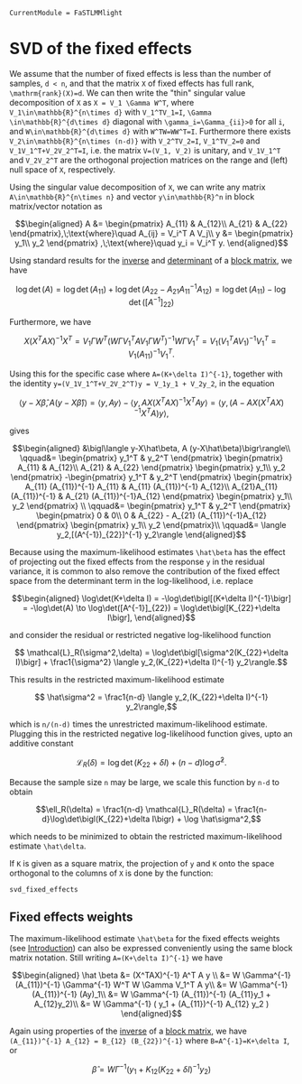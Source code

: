 ```@meta
CurrentModule = FaSTLMMlight
```

# SVD of the fixed effects

We assume that the number of fixed effects is less than the number of  samples, ``d < n``, and that the matrix ``X`` of fixed effects has full rank, ``\mathrm{rank}(X)=d``. We can then write the "thin" singular value decomposition of ``X`` as ``X = V_1 \Gamma W^T``, where ``V_1\in\mathbb{R}^{n\times d}`` with ``V_1^TV_1=I``, ``\Gamma \in\mathbb{R}^{d\times d}`` diagonal with ``\gamma_i=\Gamma_{ii}>0`` for all ``i``, and ``W\in\mathbb{R}^{d\times d}`` with ``W^TW=WW^T=I``. Furthermore there exists ``V_2\in\mathbb{R}^{n\times (n-d)}`` with ``V_2^TV_2=I``, ``V_1^TV_2=0`` and ``V_1V_1^T+V_2V_2^T=I``, i.e. the matrix ``V=(V_1, V_2)`` is unitary, and ``V_1V_1^T`` and ``V_2V_2^T`` are the orthogonal projection matrices on the range and (left) null space of ``X``, respectively.

Using the singular value decomposition of ``X``, we can write any matrix ``A\in\mathbb{R}^{n\times n}`` and vector ``y\in\mathbb{R}^n`` in block matrix/vector notation as

```math
\begin{aligned}
  A &=
       \begin{pmatrix}
         A_{11} & A_{12}\\
         A_{21} & A_{22}
       \end{pmatrix},\;\text{where}\quad
        A_{ij} = V_i^T A V_j\\
  y &=
      \begin{pmatrix}
        y_1\\ y_2 
      \end{pmatrix} ,\;\text{where}\quad
  y_i = V_i^T y.
\end{aligned}
```

Using standard results for the [inverse](https://en.wikipedia.org/wiki/Block_matrix#Inversion) and [determinant](https://en.wikipedia.org/wiki/Block_matrix#Determinant) of a [block matrix](https://en.wikipedia.org/wiki/Block_matrix), we have

```math
  \log\det(A) = \log\det(A_{11}) + \log\det(A_{22}-A_{21}A_{11}^{-1}A_{12}) = \log \det(A_{11}) - \log\det([A^{-1}]_{22})
```

Furthermore, we have

```math
  X (X^T A X)^{-1} X^T = V_1\Gamma W^T (W\Gamma V_1^T A V_1\Gamma W^T)^{-1} W \Gamma V_1^T  = V_1 (V_1^T A V_1)^{-1} V_1^T = V_1 (A_{11})^{-1} V_1^T.
```

Using this for the specific case where ``A=(K+\delta I)^{-1}``, together with the identity ``y=(V_1V_1^T+V_2V_2^T)y = V_1y_1 + V_2y_2``, in the equation 

```math
  \bigl\langle y-X\hat\beta, A (y-X\hat\beta)\bigr\rangle= \langle y,A y\rangle - \langle y, A X (X^TAX)^{-1} X^T A y\rangle
  = \bigl\langle y, \bigl(A - A X (X^TAX)^{-1} X^T A\bigr) y \bigr\rangle,
```

gives

```math
\begin{aligned}
  &\bigl\langle y-X\hat\beta, A (y-X\hat\beta)\bigr\rangle\\
  \qquad&=
                    \begin{pmatrix}
                      y_1^T &  y_2^T
                    \end{pmatrix}
                    \begin{pmatrix}
                      A_{11} & A_{12}\\
                      A_{21} & A_{22}
                    \end{pmatrix}
                    \begin{pmatrix}
                      y_1\\ y_2
                    \end{pmatrix}
  -\begin{pmatrix}
    y_1^T &  y_2^T
  \end{pmatrix}
   \begin{pmatrix}
     A_{11} (A_{11})^{-1} A_{11} & A_{11} (A_{11})^{-1} A_{12}\\
     A_{21}A_{11} (A_{11})^{-1} & A_{21} (A_{11})^{-1}A_{12}
   \end{pmatrix}
   \begin{pmatrix}
     y_1\\ y_2
   \end{pmatrix} \\
  \qquad&= \begin{pmatrix}
    y_1^T &  y_2^T
  \end{pmatrix}
            \begin{pmatrix}
              0 & 0\\
              0 & A_{22} - A_{21} (A_{11})^{-1}A_{12}
            \end{pmatrix}
                        \begin{pmatrix}
                          y_1\\ y_2
                        \end{pmatrix}\\
  \qquad&= \langle y_2,[(A^{-1})_{22}]^{-1} y_2\rangle
\end{aligned}
```

Because using the maximum-likelihood estimates ``\hat\beta`` has the effect of projecting out the fixed effects from the response ``y`` in the residual variance, it is common to also remove the contribution of the fixed effect space from the determinant term in the log-likelihood, i.e. replace

```math
\begin{aligned}
  \log\det(K+\delta I) = -\log\det\bigl[(K+\delta I)^{-1}\bigr] = -\log\det(A) 
  \to \log\det([A^{-1}]_{22}) = \log\det\bigl[K_{22}+\delta I\bigr],
\end{aligned}
```

 and consider the residual or restricted negative log-likelihood function

```math
  \mathcal{L}_R(\sigma^2,\delta) = \log\det\bigl[\sigma^2(K_{22}+\delta I)\bigr] + \frac1{\sigma^2} \langle y_2,(K_{22}+\delta I)^{-1} y_2\rangle.
```

This results in the restricted  maximum-likelihood estimate

```math
  \hat\sigma^2 = \frac1{n-d} \langle y_2,(K_{22}+\delta I)^{-1} y_2\rangle,
``` 

which is ``n/(n-d)`` times the unrestricted maximum-likelihood estimate. Plugging this in the restricted negative log-likelihood function gives, upto an additive constant

```math
  \mathcal{L}_R(\delta) = \log\det\bigl(K_{22}+\delta I\bigr) + (n-d)\log \hat\sigma^2.
```

Because the sample size ``n`` may be large, we scale this function by ``n-d`` to obtain

```math
\ell_R(\delta) = \frac1{n-d} \mathcal{L}_R(\delta) = \frac1{n-d}\log\det\bigl(K_{22}+\delta I\bigr) + \log \hat\sigma^2,
```

which needs to be minimized to obtain the restricted maximum-likelihood estimate ``\hat\delta``.

If ``K`` is given as a square matrix, the projection of ``y`` and ``K`` onto the space orthogonal to the columns of ``X`` is done by the function:

```@docs
svd_fixed_effects
```

## Fixed effects weights

The maximum-likelihood estimate ``\hat\beta`` for the fixed effects weights (see [Introduction](@ref)) can also be expressed conveniently using the same block matrix notation. Still writing ``A=(K+\delta I)^{-1}`` we have

```math
\begin{aligned}
\hat \beta &= (X^TAX)^{-1} A^T A y \\
&= W \Gamma^{-1} (A_{11})^{-1} \Gamma^{-1} W^T W \Gamma V_1^T A y\\
&= W \Gamma^{-1} (A_{11})^{-1} (Ay)_1\\
&= W \Gamma^{-1} (A_{11})^{-1} (A_{11}y_1 + A_{12}y_2)\\
&= W \Gamma^{-1} ( y_1 + (A_{11})^{-1} A_{12} y_2 )
\end{aligned}
```

Again using properties of the [inverse](https://en.wikipedia.org/wiki/Block_matrix#Inversion) of a [block matrix](https://en.wikipedia.org/wiki/Block_matrix), we have ``(A_{11})^{-1} A_{12} = B_{12} (B_{22})^{-1}`` where ``B=A^{-1}=K+\delta I``, or

```math
\hat \beta = W \Gamma^{-1} ( y_1 + K_{12} (K_{22}+\delta I)^{-1} y_2 )
```